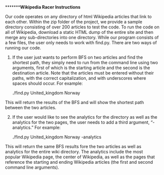 ***********************Wikipedia Racer Instructions****************

Our code operates on any directory of html Wikipedia articles that link to each other.  Within the zip folder of the project, we provide a sample directory consisting of over 200 articles to test the code.  To run the code on all of Wikipedia, download a static HTML dump of the entire site and then merge any sub-directories into one directory.  While our program consists of a few files, the user only needs to work with find.py.  There are two ways of running our code.  

1) If the user just wants to perform BFS on two articles and find the shortest path, they simply need to run from the command line using two arguments, first of which is the starting article and the second is the destination article.  Note that the articles must be entered without their paths, with the correct capitalization, and with underscores where spaces should occur.  For example:

	./find.py United_kingdom Norway

This will return the results of the BFS and will show the shortest path between the two articles. 

2) If the user would like to see the analytics for the directory as well as the analytics for the two pages, the user needs to add a third argument, “-analytics.”  For example:

	./find.py United_kingdom Norway -analytics
	
This will return the same BFS results fore the two articles as well as analytics for the entire wiki directory.  The analytics include the most popular Wikipedia page, the center of Wikipedia, as well as the pages that reference the starting and ending Wikipedia articles (the first and second command line arguments).  

